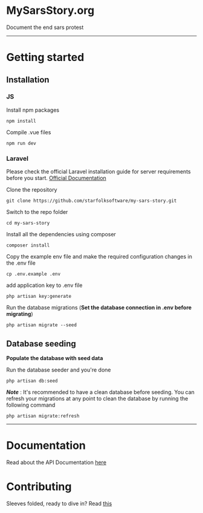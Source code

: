# MySarsStory.org

Document the end sars protest

----------

# Getting started

## Installation


### JS

Install npm packages

	npm install

Compile .vue files

	npm run dev
    
### Laravel

Please check the official Laravel installation guide for server requirements before you start. [Official Documentation](https://laravel.com/docs)


Clone the repository

    git clone https://github.com/starfolksoftware/my-sars-story.git

Switch to the repo folder

    cd my-sars-story

Install all the dependencies using composer

    composer install

Copy the example env file and make the required configuration changes in the .env file

    cp .env.example .env

add application key to .env file

    php artisan key:generate

Run the database migrations (**Set the database connection in .env before migrating**)

    php artisan migrate --seed

## Database seeding

**Populate the database with seed data**

Run the database seeder and you're done

    php artisan db:seed

***Note*** : It's recommended to have a clean database before seeding. You can refresh your migrations at any point to clean the database by running the following command

    php artisan migrate:refresh


----------





# Documentation

Read about the API Documentation [here](https://github.com/starfolksoftware/starfolksoftwarecom/blob/develop/docs)

# Contributing

Sleeves folded, ready to dive in? Read [this](https://github.com/starfolksoftware/starfolksoftwarecom/blob/develop/docs/contributing.md)
